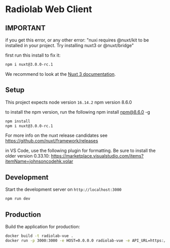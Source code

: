 # Radiolab Web Client

## IMPORTANT
if you get this error, or any other error:
"nuxi requires @nuxt/kit to be installed in your project. Try installing nuxt3 or @nuxt/bridge"

first run this install to fix it:
```bash
npm i nuxt@3.0.0-rc.1
```

We recommend to look at the [Nuxt 3 documentation](https://v3.nuxtjs.org).

## Setup

This project expects 
node version `16.14.2`
npm version 8.6.0

to install the npm version, run the following
npm install npm@8.6.0 -g

```bash
npm install
npm i nuxt@3.0.0-rc.1
```

For more info on the nuxt release candidates see https://github.com/nuxt/framework/releases

in VS Code, use the following plugin for formatting. Be sure to install the older version 0.33.10:
https://marketplace.visualstudio.com/items?itemName=johnsoncodehk.volar

## Development

Start the development server on `http://localhost:3000`

```bash
npm run dev
```

## Production

Build the application for production:

```bash
docker build -t radiolab-vue .
docker run -p 3000:3000 -e HOST=0.0.0.0 radiolab-vue -e API_URL=https://api.demo2.wnyc.net
```
